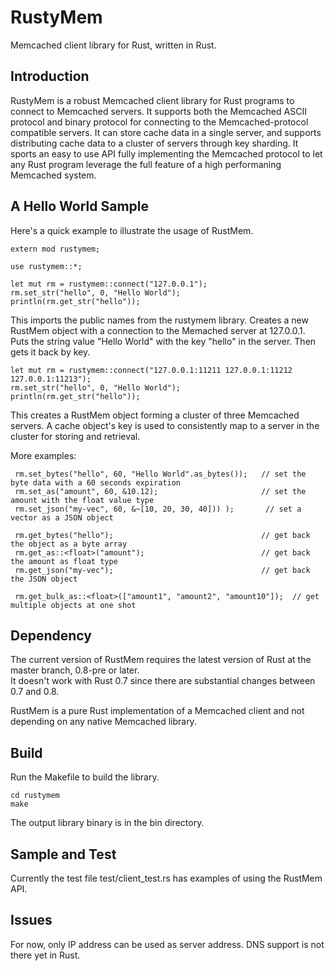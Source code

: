 RustyMem
========

Memcached client library for Rust, written in Rust.



## Introduction <a name="Introduction"/>

RustyMem is a robust Memcached client library for Rust programs to connect to Memcached servers.
It supports both the Memcached ASCII protocol and binary protocol for connecting to the Memcached-protocol compatible servers.
It can store cache data in a single server, and supports distributing cache data to a cluster of servers through key sharding.
It sports an easy to use API fully implementing the Memcached protocol to let any Rust program leverage the full feature of a high performaning Memcached system.


## A Hello World Sample <a name="HelloWorld"/>

Here's a quick example to illustrate the usage of RustMem.


    extern mod rustymem;
    
    use rustymem::*;

    let mut rm = rustymem::connect("127.0.0.1");
    rm.set_str("hello", 0, "Hello World");
    println(rm.get_str("hello"));

This imports the public names from the rustymem library.
Creates a new RustMem object with a connection to the Memached server at 127.0.0.1.
Puts the string value "Hello World" with the key "hello" in the server.
Then gets it back by key.

    let mut rm = rustymem::connect("127.0.0.1:11211 127.0.0.1:11212 127.0.0.1:11213");
    rm.set_str("hello", 0, "Hello World");
    println(rm.get_str("hello"));

This creates a RustMem object forming a cluster of three Memcached servers.  A cache object's key
is used to consistently map to a server in the cluster for storing and retrieval.

More examples:

     rm.set_bytes("hello", 60, "Hello World".as_bytes());   // set the byte data with a 60 seconds expiration
     rm.set_as("amount", 60, &10.12);                       // set the amount with the float value type
     rm.set_json("my-vec", 60, &~[10, 20, 30, 40])) );       // set a vector as a JSON object

     rm.get_bytes("hello");                                 // get back the object as a byte array
     rm.get_as::<float>("amount");                          // get back the amount as float type
     rm.get_json("my-vec");                                 // get back the JSON object

     rm.get_bulk_as::<float>(["amount1", "amount2", "amount10"]);  // get multiple objects at one shot




## Dependency <a name="Dependency"/>

The current version of RustMem requires the latest version of Rust at the master branch, 0.8-pre or later.  
It doesn't work with Rust 0.7 since there are substantial changes between 0.7 and 0.8.

RustMem is a pure Rust implementation of a Memcached client and not depending on any native Memcached library.


## Build <a name="Build"/>

Run the Makefile to build the library.

    cd rustymem
    make

The output library binary is in the bin directory.

## Sample and Test <a name="Sample"/>

Currently the test file test/client_test.rs has examples of using the RustMem API.


## Issues <a name="Issues"/>

For now, only IP address can be used as server address.  DNS support is not there yet in Rust.

